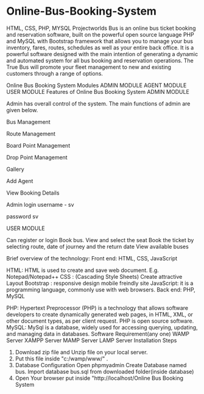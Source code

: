 # Online-Bus-Booking-System
HTML, CSS, PHP, MYSQL
Projectworlds Bus is an online bus ticket booking and reservation software, built on the powerful open source language PHP and MySQL with Bootstrap framework that allows you to manage your bus inventory, fares, routes, schedules as well as your entire back office. It is a powerful software designed with the main intention of generating a dynamic and automated system for all bus booking and reservation operations. The True Bus will promote your fleet management to new and existing customers through a range of options.

Online Bus Booking System Modules
ADMIN MODULE
AGENT MODULE
USER MODULE
Features of Online Bus Booking System
ADMIN MODULE 

Admin has overall control of the system. The main functions of admin are given below.

Bus Management

Route Management

Board Point Management

Drop Point Management

Gallery

Add Agent

View Booking Details


Admin login
username - sv

password sv

USER MODULE

Can register or login
Book bus.
View and select the seat
Book the ticket by selecting route, date of journey and the return date
View available buses

Brief overview of the technology:
Front end: HTML, CSS, JavaScript

HTML: HTML is used to create and save web document. E.g. Notepad/Notepad++
CSS : (Cascading Style Sheets) Create attractive Layout
Bootstrap : responsive design mobile freindly site
JavaScript: it is a programming language, commonly use with web browsers.
Back end: PHP, MySQL

PHP: Hypertext Preprocessor (PHP) is a technology that allows software developers to create dynamically generated web pages, in HTML, XML, or other document types, as per client request. PHP is open source software.
MySQL: MySql is a database, widely used for accessing querying, updating, and managing data in databases.
Software Requirement(any one)
WAMP Server
XAMPP Server
MAMP Server
LAMP Server
Installation Steps
1. Download zip file and Unzip file on your local server.
2. Put this file inside "c:/wamp/www/" .
3. Database Configuration
Open phpmyadmin
Create Database named bus.
Import database bus.sql from downloaded folder(inside database)
4. Open Your browser put inside "http://localhost/Online Bus Booking System
